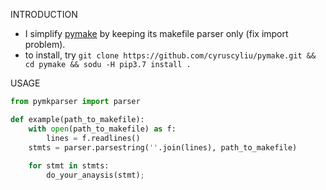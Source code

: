 INTRODUCTION

* I simplify [pymake](https://github.com/mozilla/pymake) by keeping its makefile parser only (fix import problem).
* to install, try `git clone https://github.com/cyruscyliu/pymake.git && cd pymake && sodu -H pip3.7 install .`

USAGE
```python
from pymkparser import parser

def example(path_to_makefile):
    with open(path_to_makefile) as f:
        lines = f.readlines()
    stmts = parser.parsestring(''.join(lines), path_to_makefile)
    
    for stmt in stmts:
        do_your_anaysis(stmt);
```

